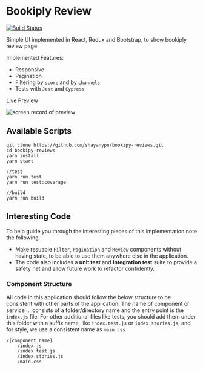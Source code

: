 




# Bookiply Review
[![Build Status](https://travis-ci.com/shayanypn/bookipy-reviews.svg?branch=master)](https://travis-ci.com/shayanypn/bookipy-reviews)

Simple UI implemented in React, Redux and Bootstrap, to show bookiply review page

Implemented Features:
 - Responsive 
 - Pagination
 - Filtering by `score` and by `channels`
 - Tests with `Jest` and `Cypress` 

[Live Preview](https://shayanypn.github.io/bookipy-reviews/)

![screen record of preview](https://github.com/shayanypn/bookipy-reviews/blob/master/preview.gif)


## Available Scripts


    git clone https://github.com/shayanypn/bookipy-reviews.git
    cd bookipy-reviews
    yarn install
    yarn start

    //test
    yarn run test
    yarn run test:coverage

    //build
    yarn run build
    


## Interesting Code

To help guide you through the interesting pieces of this implementation note the following.

-  Make resuable `Filter`, `Pagination` and `Review` components without having state, to be able to use them anywhere else in the application.  
-   The code also includes a  **unit test** and **integration test**  suite to provide a safety net and allow future work to refactor confidently.

### Component Structure
All code in this application should follow the below structure to be consistent with other parts of the application. The name of component or service ... consists of a folder/directory name and the entry point is the `index.js` file. For other additional files like tests, you should add them under this folder with a suffix name, like `index.test.js` or `index.stories.js`, and for style, we use a consistent name as `main.css`

    /[component name]
        /index.js
        /index.test.js
        /index.stories.js
        /main.css

